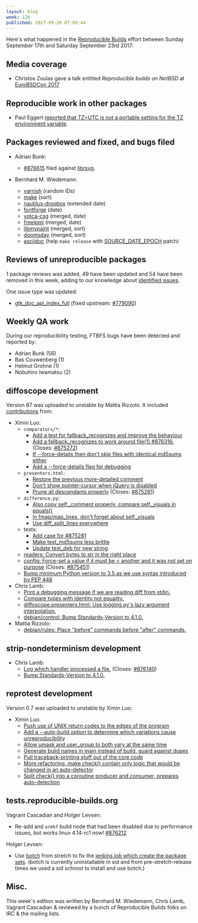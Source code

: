 ```yaml
---
layout: blog
week: 126
published: 2017-09-26 07:09:44
---
```


Here's what happened in the [Reproducible Builds](https://reproducible-builds.org) effort between Sunday September 17th and Saturday September 23rd 2017:

Media coverage
--------------

- Christos Zoulas gave a talk entitled *Reproducible builds on NetBSD* at [EuroBSDCon 2017](https://2017.eurobsdcon.org/talk-speakers/)

Reproducible work in other packages
-----------------------------------

- Paul Eggert [reported that TZ=UTC is not a portable setting for the TZ environment variable](http://lists.alioth.debian.org/pipermail/reproducible-builds/Week-of-Mon-20170918/009289.html).

Packages reviewed and fixed, and bugs filed
-------------------------------------------

* Adrian Bunk:
  * [#876615](https://bugs.debian.org/876615) filed against [librsvg](https://tracker.debian.org/pkg/librsvg).

* Bernhard M. Wiedemann:
  * [varnish](https://github.com/varnishcache/varnish-cache/pull/2436) (random IDs)
  * [make](https://savannah.gnu.org/bugs/index.php?52076) (sort)
  * [nautilus-dropbox](https://github.com/dropbox/nautilus-dropbox/pull/31) (extended date)
  * [fontforge](https://github.com/fontforge/fontforge/pull/3152) (date)
  * [votca-csg](https://github.com/votca/csg/pull/228) (merged, date)
  * [freeipmi](https://savannah.gnu.org/patch/index.php?9457) (merged, date)
  * [libmypaint](https://github.com/mypaint/libmypaint/pull/108) (merged, sort)
  * [doomsday](https://github.com/skyjake/Doomsday-Engine/pull/18) (merged, sort)
  * [asciidoc](https://github.com/asciidoc/asciidoc/pull/115) (help ``make release`` with [SOURCE_DATE_EPOCH](https://reproducible-builds.org/specs/source-date-epoch/) patch)


Reviews of unreproducible packages
----------------------------------

1 package reviews was added, 49 have been updated and 54 have been removed in this week,
adding to our knowledge about [identified issues](https://tests.reproducible-builds.org/debian/index_issues.html).

One issue type was updated:

- [gtk\_doc\_api\_index\_full](https://salsa.debian.org/reproducible-builds/reproducible-notes/commit/2f1ecb12) (fixed upstream: [#779090](https://bugs.debian.org/779090))

Weekly QA work
--------------

During our reproducibility testing, FTBFS bugs have been detected and reported by:

 - Adrian Bunk (56)
 - Bas Couwenberg (1)
 - Helmut Grohne (1)
 - Nobuhiro Iwamatsu (2)


diffoscope development
----------------------

Version 87 was uploaded to unstable by Mattia Rizzolo. It included [contributions](https://salsa.debian.org/reproducible-builds/diffoscope/commits/debian/87) from:

- Ximin Luo:
    - ``comparators/*``:
        - [Add a test for fallback\_recognizes and improve the behaviour](https://salsa.debian.org/reproducible-builds/diffoscope/commit/27be3f4)
        - [Add a fallback\_recognizes to work around file(1) #876316.](https://salsa.debian.org/reproducible-builds/diffoscope/commit/7b8b9ae) (Closes: [#875272](https://bugs.debian.org/875272))
        - [If --force-details then don't skip files with identical md5sums either](https://salsa.debian.org/reproducible-builds/diffoscope/commit/9b87bd4)
        - [Add a --force-details flag for debugging](https://salsa.debian.org/reproducible-builds/diffoscope/commit/8ab261e)
    - ``presenters.html``:
        - [Restore the previous more-detailed comment](https://salsa.debian.org/reproducible-builds/diffoscope/commit/21f931a)
        - [Don't show pointer-cursor when jQuery is disabled](https://salsa.debian.org/reproducible-builds/diffoscope/commit/48ba0aa)
        - [Prune all descendants properly](https://salsa.debian.org/reproducible-builds/diffoscope/commit/ccd926f) (Closes: [#875281](https://bugs.debian.org/875281))
    - ``difference.py``:
        - [Also copy self.\_comment properly, compare self.\_visuals in equals()](https://salsa.debian.org/reproducible-builds/diffoscope/commit/f5c9986)
        - [In fmap/map\_lines, don't forget about self.\_visuals](https://salsa.debian.org/reproducible-builds/diffoscope/commit/3a8ab73)
        - [Use diff\_split\_lines everywhere](https://salsa.debian.org/reproducible-builds/diffoscope/commit/a9bae3a)
    - tests:
        - [Add case for #875281](https://salsa.debian.org/reproducible-builds/diffoscope/commit/4cbca96)
        - [Make test\_md5sums less brittle](https://salsa.debian.org/reproducible-builds/diffoscope/commit/0fb6d8a)
        - [Update test\_deb for new string](https://salsa.debian.org/reproducible-builds/diffoscope/commit/f5e9215)
    - [readers: Convert bytes to str in the right place](https://salsa.debian.org/reproducible-builds/diffoscope/commit/8c92a26)
    - [config: Force-set a value if it must be < another and it was not set on purpose](https://salsa.debian.org/reproducible-builds/diffoscope/commit/510162b) (Closes: [#875451](https://bugs.debian.org/875451))
    - [Bump minimum Python version to 3.5 as we use syntax introduced by PEP 448](https://salsa.debian.org/reproducible-builds/diffoscope/commit/ad8ab31)
- Chris Lamb:
    - [Print a debugging message if we are reading diff from stdin.](https://salsa.debian.org/reproducible-builds/diffoscope/commit/509509e)
    - [Compare types with identity not equality.](https://salsa.debian.org/reproducible-builds/diffoscope/commit/98de493)
    - [diffoscope.presenters.html: Use logging.py's lazy argument interpolation.](https://salsa.debian.org/reproducible-builds/diffoscope/commit/6e42152)
    - [debian/control: Bump Standards-Version to 4.1.0.](https://salsa.debian.org/reproducible-builds/diffoscope/commit/c561ae5)
- Mattia Rizzolo:
    - [debian/rules: Place "before" commands before "after" commands.](https://salsa.debian.org/reproducible-builds/diffoscope/commit/e07585a)


strip-nondeterminism development
--------------------------------

- Chris Lamb:
  - [Log which handler processed a file.](https://salsa.debian.org/reproducible-builds/strip-nondeterminism.git/commit/?id=aa9c311) (Closes: [#876140](https://bugs.debian.org/876140))
  - [Bump Standards-Version to 4.1.0.](https://salsa.debian.org/reproducible-builds/strip-nondeterminism.git/commit/?id=d17ee5b)


reprotest development
---------------------

Version 0.7 was uploaded to unstable by Ximin Luo:

- Ximin Luo:
  - [Push use of UNIX return codes to the edges of the program](https://salsa.debian.org/reproducible-builds/reprotest.git/commit/?id=1f93944)
  - [Add a --auto-build option to determine which variations cause unreproducibility](https://salsa.debian.org/reproducible-builds/reprotest.git/commit/?id=fd4a053)
  - [Allow umask and user\_group to both vary at the same time](https://salsa.debian.org/reproducible-builds/reprotest.git/commit/?id=27c1391)
  - [Generate build names in main instead of build, guard against dupes](https://salsa.debian.org/reproducible-builds/reprotest.git/commit/?id=5ad0200)
  - [Pull traceback-printing stuff out of the core code](https://salsa.debian.org/reproducible-builds/reprotest.git/commit/?id=8b03fcf)
  - [More refactoring, make check() contain only logic that would be changed in an auto-detector](https://salsa.debian.org/reproducible-builds/reprotest.git/commit/?id=374c580)
  - [Split check() into a coroutine producer and consumer, prepares auto-detection](https://salsa.debian.org/reproducible-builds/reprotest.git/commit/?id=f4b5e84)


tests.reproducible-builds.org
-----------------------------

Vagrant Cascadian and Holger Levsen:

- Re-add and `armhf` build node that had been disabled due to
  performance issues, but works linux 4.14-rc1 now! [#876212](https://bugs.debian.org/876212)

Holger Levsen:

- Use [botch](https://tracker.debian.org/botch) from stretch to fix the [jenkins job which create the package sets](https://jenkins.debian.net/job/reproducible_create_meta_pkg_sets/). (botch is currently uninstallable in sid and from pre-stretch-release times we used a sid schroot to install and use botch.)

Misc.
-----

This week's edition was written by Bernhard M. Wiedemann, Chris Lamb, Vagrant Cascadian & reviewed by a bunch of Reproducible Builds folks on IRC & the mailing lists.
